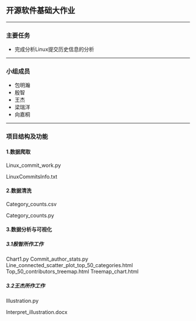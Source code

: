 ## **开源软件基础大作业**

---

### **主要任务**

* 完成分析Linux提交历史信息的分析
---

### **小组成员**

* 包明瀚
* 殷智
* 王杰
* 梁瑞洋
* 向嘉桐

---

### **项目结构及功能**

#### 1.数据爬取

Linux_commit_work.py

LinuxCommitsInfo.txt

#### 2.数据清洗

Category_counts.csv

Category_counts.py

#### 3.数据分析与可视化

##### 3.1殷智所作工作

Chart1.py
Commit_author_stats.py
Line_connected_scatter_plot_top_50_categories.html
Top_50_contributors_treemap.html
Treemap_chart.html

##### 3.2王杰所作工作

Illustration.py 

Interpret_illustration.docx

